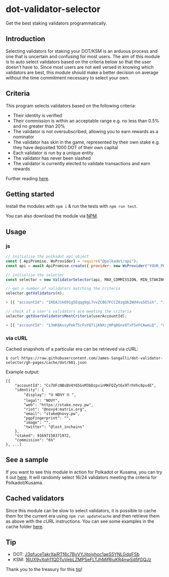 # dot-validator-selector
Get the best staking validators programmatically. 

## Introduction
Selecting validators for staking your DOT/KSM is an arduous process and one that is uncertain and confusing for most users. The aim of this module is to auto select validators based on the criteria below so that the user doesn't have to. Since most users are not well versed in knowing which validators are best, this module should make a better decision on average without the time commitment necessary to select your own. 

## Criteria
This program selects validators based on the following criteria:
- Their identity is verified 
- Their commission is within an acceptable range e.g. no less than 0.5% and no greater than 20%
- The validator is not oversubscribed, allowing you to earn rewards as a nominator
- The validator has skin in the game, represented by their own stake e.g. they have deposited 1000 DOT of their own capital 
- Each validator is run by a unique entity
- The validator has never been slashed
- The validator is currently elected to validate transactions and earn rewards 

Further reading [here](https://wiki.polkadot.network/docs/learn-nominator#filter-out-validators-with-undesirable-traits).

## Getting started
Install the modules with `npm i` & run the tests with `npm run test`. 

You can also download the module via [NPM](https://www.npmjs.com/package/dot-validator-selector).

## Usage 

### js
```js
// initialise the polkadot api object 
const { ApiPromise, WsProvider} = require("@polkadot/api");
const api = await ApiPromise.create({ provider: new WsProvider("YOUR_PROVIDER") });

// initialise the selector
const selector = new ValidatorSelector(api, MAX_COMMISSION, MIN_STAKING, ERA); // set ERA to 0 or undefined if you want to use the current era

// get n number of validators matching the criteria
selector.getValidators(n);

> [{ "accountId": "1REAJ1k691g5Eqqg9gL7vvZCBG7FCCZ8zgQkZWd4va5ESih", "identity": { "additional": [], "display": { "raw": "0x506f6c6b61646f742e70726f202d205265616c676172" }, "legal": { "none": null }, "web": { "raw": "0x68747470733a2f2f706f6c6b61646f742e70726f" }, "riot": { "raw": "0x407265616c6761723a6d61747269782e6f7267" }, "email": { "raw": "0x68656c6c6f40706f6c6b61646f742e70726f" }, "pgpFingerprint": null, "image": { "none": null }, "twitter": { "raw": "0x4070726f706f6c6b61646f74" } }, "staked": 156300000000, "commission": "1%" }, ...]

// check if a user's validators are meeting the criteria
selector.getUserValidatorsMeetCriteria(userAccountId);

> [{ "accountId": "13mK8AssyPekT5cFuYQ7ijKNXcjHPq8Gnx6TxF5eFCAwoLQ", "match": false }, ...]
```
### via cURL
Cached snapshots of a particular era can be retrieved via cURL:
```shell
$ curl https://raw.githubusercontent.com/James-Sangalli/dot-validator-selector/gh-pages/cache/dot/601.json 
```
Example output: 

```
[{
    "accountId": "Cs7UFcNBsBV4Y65GsM3bDzpvinMKFQZyt6x9TrhVhc8ps4E",
    "identity": {
        "display": "⛓ NOVY ⛓ ",
        "legal": "NOVY",
        "web": "https://stake.novy.pw",
        "riot": "@novy4:matrix.org",
        "email": "stake@novy.pw",
        "pgpFingerprint": "",
        "image": "",
        "twitter": "@lost_inchains"
    },
    "staked": 91697150371972,
    "commission": "6%"
}, ...]
```


## See a sample
If you want to see this module in action for Polkadot or Kusama, you can try it out [here](https://james-sangalli.github.io/dot-validator-selector/). It will randomly select 16/24 validators meeting the criteria for Polkadot/Kusama. 

## Cached validators
Since this module can be slow to select validators, it is possible to cache them for the current era using `npm run updateCache` and then retrieve them as above with the cURL instructions. You can see some examples in the cache folder [here](https://github.com/James-Sangalli/dot-validator-selector/tree/gh-pages/cache).


## Tip
- DOT: [J3qfuceTakrXaiRTf6c7ByVYJjtoiyhoc1aeS5YNLGdqFSb](https://polkadot.subscan.io/account/J3qfuceTakrXaiRTf6c7ByVYJjtoiyhoc1aeS5YNLGdqFSb)
- KSM: [16UX9vXqh11QDTuVebLZMPSeFLTJhMifRiuKR4nwSd5fGQJz](https://kusama.subscan.io/account/16UX9vXqh11QDTuVebLZMPSeFLTJhMifRiuKR4nwSd5fGQJz)

Thank you to the treasury for this [tip](https://www.dotreasury.com/ksm/tips/0xf0394919f58a62df369583f23f8b3da6553df93628732fb4d8f8ea22e0582a2e)!
